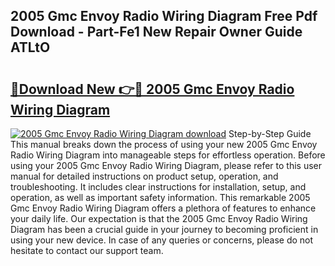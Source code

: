 ## 2005 Gmc Envoy Radio Wiring Diagram Free Pdf Download - Part-Fe1 New Repair Owner Guide ATLtO

# <h2><a href="http://dfszls6.blite.top/?on=2005+Gmc+Envoy+Radio+Wiring+Diagram">🔗Download New 👉🔴 2005 Gmc Envoy Radio Wiring Diagram</a></h2>

[![2005 Gmc Envoy Radio Wiring Diagram download](https://i.imgur.com/lujVjoI.png)](http://dfszls6.blite.top/?on=2005+Gmc+Envoy+Radio+Wiring+Diagram)
Step-by-Step Guide This manual breaks down the process of using your new 2005 Gmc Envoy Radio Wiring Diagram into manageable steps for effortless operation. Before using your 2005 Gmc Envoy Radio Wiring Diagram, please refer to this user manual for detailed instructions on product setup, operation, and troubleshooting. It includes clear instructions for installation, setup, and operation, as well as important safety information. This remarkable 2005 Gmc Envoy Radio Wiring Diagram offers a plethora of features to enhance your daily life. Our expectation is that the 2005 Gmc Envoy Radio Wiring Diagram has been a crucial guide in your journey to becoming proficient in using your new device. In case of any queries or concerns, please do not hesitate to contact our support team.
